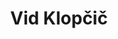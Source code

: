 ---
SICRIS: 15295
draft: false
fixName: vid_klopčič
lab: 'Laboratory of Computer Graphics and Multimedia '
labPos: Laboratory Member
location: null
mailInfo: vid.klopcic@fri.uni-lj.si
officeHours: null
profName: Vid Klopčič
profTitle: Collaborator
telephoneInfo: null
title: Vid Klopčič
---